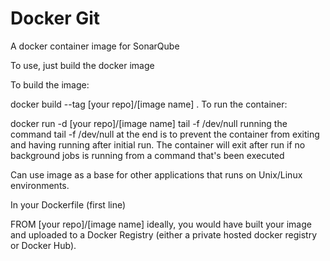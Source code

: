 # Docker Git

A docker container image for SonarQube

To use, just build the docker image

To build the image:

docker build --tag [your repo]/[image name] .
To run the container:

docker run -d [your repo]/[image name] tail -f /dev/null
running the command tail -f /dev/null at the end is to prevent the container from exiting and having running after initial run. The container will exit after run if no background jobs is running from a command that's been executed

Can use image as a base for other applications that runs on Unix/Linux environments.

In your Dockerfile (first line)

FROM [your repo]/[image name]
ideally, you would have built your image and uploaded to a Docker Registry (either a private hosted docker registry or Docker Hub).
